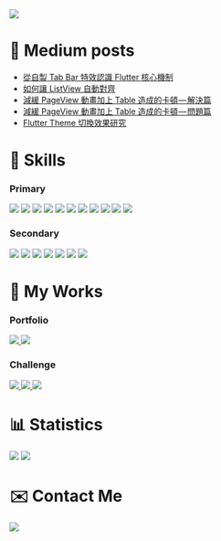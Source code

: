 <img src="https://hits.seeyoufarm.com/api/count/incr/badge.svg?url=https%3A%2F%2Fgithub.com%2Feasylive19891212%2Fhit-counter" />

# 📝 Medium posts
<!-- BLOG-POST-LIST:START -->
- [從自製 Tab Bar 特效認識 Flutter 核心機制](https://medium.com/%E4%BF%9D%E7%BE%85%E7%9A%84-flutter-%E9%96%8B%E7%99%BC%E6%8A%80%E5%B7%A7/%E5%BE%9E%E8%87%AA%E8%A3%BD-tab-bar-%E7%89%B9%E6%95%88%E8%AA%8D%E8%AD%98-flutter-%E6%A0%B8%E5%BF%83%E6%A9%9F%E5%88%B6-b65c80c62dcf?source=rss-e16ddedcd5d2------2)
- [如何讓 ListView 自動對齊](https://medium.com/%E4%BF%9D%E7%BE%85%E7%9A%84-flutter-%E9%96%8B%E7%99%BC%E6%8A%80%E5%B7%A7/%E5%A6%82%E4%BD%95%E8%AE%93-listview-%E8%87%AA%E5%8B%95%E5%B0%8D%E9%BD%8A-e36476c3068e?source=rss-e16ddedcd5d2------2)
- [減緩 PageView 動畫加上 Table 造成的卡頓 — 解決篇](https://medium.com/cloud-latitude-engineering-blog/%E6%B8%9B%E7%B7%A9-pageview-%E5%8B%95%E7%95%AB%E5%8A%A0%E4%B8%8A-table-%E9%80%A0%E6%88%90%E7%9A%84%E5%8D%A1%E9%A0%93-%E8%A7%A3%E6%B1%BA%E7%AF%87-c17e93a8c4de?source=rss-e16ddedcd5d2------2)
- [減緩 PageView 動畫加上 Table 造成的卡頓 — 問題篇](https://medium.com/cloud-latitude-engineering-blog/%E6%B8%9B%E7%B7%A9-pageview-%E5%8B%95%E7%95%AB%E5%8A%A0%E4%B8%8A-table-%E9%80%A0%E6%88%90%E7%9A%84%E5%8D%A1%E9%A0%93-%E5%95%8F%E9%A1%8C%E7%AF%87-7da0051d25ff?source=rss-e16ddedcd5d2------2)
- [Flutter Theme 切換效果研究](https://medium.com/%E4%BF%9D%E7%BE%85%E7%9A%84-flutter-%E9%96%8B%E7%99%BC%E6%8A%80%E5%B7%A7/flutter-theme-%E5%88%87%E6%8F%9B-30b80a9f408d?source=rss-e16ddedcd5d2------2)
<!-- BLOG-POST-LIST:END -->

# 🔧 Skills
### Primary
<p floa="left">
    <img src="https://img.shields.io/badge/Flutter-02569B?style=for-the-badge&logo=flutter&logoColor=white" />
    <img src="https://img.shields.io/badge/Dart-0175C2?style=for-the-badge&logo=dart&logoColor=white" />
    <img src="https://img.shields.io/badge/Notion-000000?style=for-the-badge&logo=notion&logoColor=white" />
    <img src="https://img.shields.io/badge/Miro-F7C922?style=for-the-badge&logo=Miro&logoColor=050036" />
    <img src="https://img.shields.io/badge/Obsidian-483699?style=for-the-badge&logo=Obsidian&logoColor=white" />
    <img src="https://img.shields.io/badge/mac%20os-000000?style=for-the-badge&logo=apple&logoColor=white" />
    <img src="https://img.shields.io/badge/GitHub-100000?style=for-the-badge&logo=github&logoColor=white" />
    <img src="https://img.shields.io/badge/GIT-E44C30?style=for-the-badge&logo=git&logoColor=white" />
    <img src="https://img.shields.io/badge/VIM-%2311AB00.svg?&style=for-the-badge&logo=vim&logoColor=white" />
    <img src="https://img.shields.io/badge/IntelliJ_IDEA-000000.svg?style=for-the-badge&logo=intellij-idea&logoColor=white" />
    <img src="https://img.shields.io/badge/firebase-ffca28?style=for-the-badge&logo=firebase&logoColor=black" />
</p>

### Secondary
<p floa="left">
    <img src="https://img.shields.io/badge/Python-FFD43B?style=for-the-badge&logo=python&logoColor=blue" />
    <img src="https://img.shields.io/badge/C%23-239120?style=for-the-badge&logo=c-sharp&logoColor=white" />
    <img src="https://img.shields.io/badge/Rider-000000?style=for-the-badge&logo=Rider&logoColor=white" />
    <img src="https://img.shields.io/badge/Docker-2CA5E0?style=for-the-badge&logo=docker&logoColor=white" />
    <img src="https://img.shields.io/badge/.NET-512BD4?style=for-the-badge&logo=dotnet&logoColor=white" />
    <img src="https://img.shields.io/badge/Java-%23ED8B00.svg?style=for-the-badge&logo=openjdk&logoColor=white" />
    <img src="https://img.shields.io/badge/Spring%20Boot-6DB33F?style=for-the-badge&logo=springboot&logoColor=fff" />
</p>


# 🔧 My Works
### Portfolio
<p floa="left">
<a href="https://play.google.com/store/apps/developer?id=Paul+Wu">
    <img src="https://img.shields.io/badge/Google_Play-414141?style=for-the-badge&logo=google-play&logoColor=white" />
</a>
<a href="https://easylive1989.github.io./">
    <img src="https://img.shields.io/badge/Portfolio-%23000000.svg?style=for-the-badge&logo=firefox&logoColor=#FF7139" />
</a>
</p>

### Challenge
<p floa="left">
<a href="https://ithelp.ithome.com.tw/users/20129825/ironman/3440">
    <img src="https://img.shields.io/badge/%E5%AE%8C%E8%B3%BD-12th%20iThome%20%E9%90%B5%E4%BA%BA%E8%B3%BD-2485c2" />
</a>
<a href="https://ithelp.ithome.com.tw/users/20129825/ironman/4992">
    <img src="https://img.shields.io/badge/%E4%BD%B3%E4%BD%9C-2022%20iThome%20%E9%90%B5%E4%BA%BA%E8%B3%BD-2485c2" />
</a>
<a href="https://ithelp.ithome.com.tw/users/20129825/ironman/5974">
    <img src="https://img.shields.io/badge/%E4%BD%B3%E4%BD%9C-2023%20iThome%20%E9%90%B5%E4%BA%BA%E8%B3%BD-2485c2" />
</a>
</p>

# 📊 Statistics
<p floa="left">
    <img src="https://github-readme-stats.vercel.app/api/top-langs/?username=easylive1989" />
    <img src="https://github-readme-stats.vercel.app/api?username=easylive1989" />
</p>

# ✉️ Contact Me

<p floa="left">
<a href="https://www.linkedin.com/in/paul-wu-810280135/">
    <img src="https://img.shields.io/badge/LinkedIn-0077B5?style=for-the-badge&logo=linkedin&logoColor=white" />
</a>
</p>

